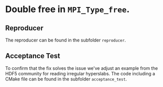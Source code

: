 # Double free in `MPI_Type_free`.

## Reproducer
The reproducer can be found in the subfolder `reproducer`.

## Acceptance Test
To confirm that the fix solves the issue we've adjust an example from the HDF5
community for reading irregular hyperslabs. The code including a CMake file can
be found in the subfolder `acceptance_test`.

